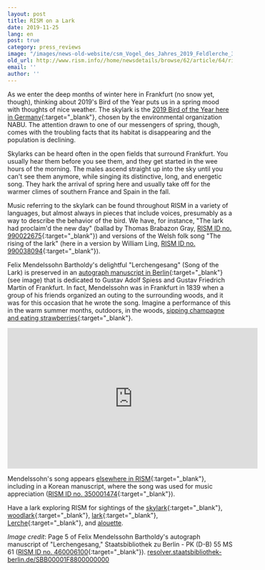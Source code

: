 ```yaml
---
layout: post
title: RISM on a Lark
date: 2019-11-25
lang: en
post: true
category: press_reviews
image: "/images/news-old-website/csm_Vogel_des_Jahres_2019_Feldlerche_3b8615eb9e.jpg"
old_url: http://www.rism.info//home/newsdetails/browse/62/article/64/rism-on-a-lark.html
email: ''
author: ''
---
```


As we enter the deep months of winter here in Frankfurt (no snow yet, though), thinking about 2019's Bird of the Year puts us in a spring mood with thoughts of nice weather. The skylark is the [2019 Bird of the Year here in Germany](https://www.nabu.de/tiere-und-pflanzen/aktionen-und-projekte/vogel-des-jahres/feldlerche/index.html){:target="_blank"}, chosen by the environmental organization NABU. The attention drawn to one of our messengers of spring, though, comes with the troubling facts that its habitat is disappearing and the population is declining.

Skylarks can be heard often in the open fields that surround Frankfurt. You usually hear them before you see them, and they get started in the wee hours of the morning. The males ascend straight up into the sky until you can't see them anymore, while singing its distinctive, long, and energetic song. They hark the arrival of spring here and usually take off for the warmer climes of southern France and Spain in the fall.

Music referring to the skylark can be found throughout RISM in a variety of languages, but almost always in pieces that include voices, presumably as a way to describe the behavior of the bird. We have, for instance, "The lark had proclaim'd the new day" (ballad by Thomas Brabazon Gray, [RISM ID no. 990022675](https://opac.rism.info/search?id=990022675&View=rism&Language=en){:target="_blank"}) and versions of the Welsh folk song "The rising of the lark" (here in a version by William Ling, [RISM ID no. 990038094](https://opac.rism.info/search?id=990038094&View=rism&Language=en){:target="_blank"}).

Felix Mendelssohn Bartholdy's delightful "Lerchengesang" (Song of the Lark) is preserved in an [autograph manuscript in Berlin](https://opac.rism.info/search?id=460006100&View=rism&Language=en){:target="_blank"} (see image) that is dedicated to Gustav Adolf Spiess and Gustav Friedrich Martin of Frankfurt. In fact, Mendelssohn was in Frankfurt in 1839 when a group of his friends organized an outing to the surrounding woods, and it was for this occasion that he wrote the song. Imagine a performance of this in the warm summer months, outdoors, in the woods, [sipping champagne and eating strawberries](https://books.google.de/books?id=j2Pf2yQipyUC&lpg=PA376&dq=lerchengesang%20mendelssohn%20song%20strawberries&hl=de&pg=PA377#v=onepage&q=strawberries&f=false){:target="_blank"}.

<iframe width="560" height="315" src="https://www.youtube.com/embed/ON88C0m9Eyg" frameborder="0" allow="accelerometer; autoplay; encrypted-media; gyroscope; picture-in-picture" allowfullscreen></iframe>

Mendelssohn's song appears [elsewhere in RISM](https://opac.rism.info/search?View=rism&q=Lerchengesang+mendelssohn&Language=en){:target="_blank"}, including in a Korean manuscript, where the song was used for music appreciation ([RISM ID no. 350001474](https://opac.rism.info/search?id=350001474&View=rism&Language=en){:target="_blank"}).

Have a lark exploring RISM for sightings of the [skylark](https://opac.rism.info/search?View=rism&q=skylark&Language=en){:target="_blank"}, [woodlark](https://opac.rism.info/search?View=rism&q=woodlark&Language=en){:target="_blank"}, [lark](https://opac.rism.info/search?View=rism&q=lark&Language=en){:target="_blank"}, [Lerche](https://opac.rism.info/search?View=rism&q=Lerche&Language=en){:target="_blank"}, and [alouette](https://opac.rism.info/search?View=rism&q=alouette&Language=en "external-link-new-window").

_Image credit_: Page 5 of Felix Mendelssohn Bartholdy's autograph manuscript of "Lerchengesang," Staatsbibliothek zu Berlin - PK (D-B) 55 MS 61 ([RISM ID no. 460006100](https://opac.rism.info/search?id=460006100&View=rism&Language=en){:target="_blank"}).  [resolver.staatsbibliothek-berlin.de/SBB00001F8800000000](http://resolver.staatsbibliothek-berlin.de/SBB00001F8800000000)

